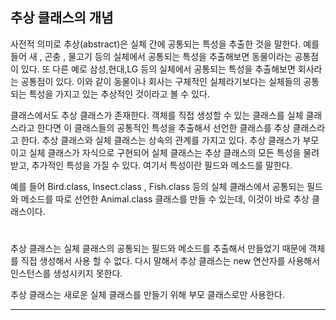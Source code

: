 ## 추상 클래스의 개념

사전적 의미로 추상(abstract)은 실체 간에 공통되는 특성을 추출한 것을 말한다.
예를 들어 새 , 곤충 , 물고기 등의 실체에서 공통되는 특성을 추출해보면
동물이라는 공통점이 있다. 또 다른 예로 삼성,현대,LG 등의 실체에서
공통되는 특성을 추출해보면 회사라는 공통점이 있다. 이와 같이 동물이나 회사는
구체적인 실체라기보다는 실체들의 공통되는 특성을 가지고 있는 추상적인 것이라고 볼 수 있다.


클래스에서도 추상 클래스가 존재한다. 객체를 직접 생성할 수 있는 클래스를
실체 클래스라고 한다면 이 클래스들의 공통적인 특성을 추출해서 선언한
클래스를 추상 클래스라고 한다. 추상 클래스와 실체 클래스는 상속의 관계를
가지고 있다. 추상 클래스가 부모이고 실체 클래스가 자식으로 구현되어
실체 클래스는 추상 클래스의 모든 특성을 물려받고, 추가적인 특성을 가질 수 있다.
여기서 특성이란 필드와 메소드를 말한다.

예를 들어 Bird.class, Insect.class , Fish.class 등의 실체 클래스에서
공통되는 필드와 메소드를 따로 선언한 Animal.class 클래스를 만들 수 있는데,
이것이 바로 추상 클래스이다.

#
추상 클래스는 실체 클래스의 공통되는 필드와 메소드를 추출해서 만들었기 때문에
객체를 직접 생성해서 사용 할 수 없다. 다시 말해서
추상 클래스는 new 연산자를 사용해서 인스턴스를 생성시키지 못한다.

추상 클래스는 새로운 실체 클래스를 만들기 위해 부모 클래스로만 사용한다.
****
